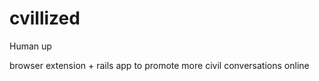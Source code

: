 cvillized
=========

Human up

browser extension + rails app to promote more civil conversations online
